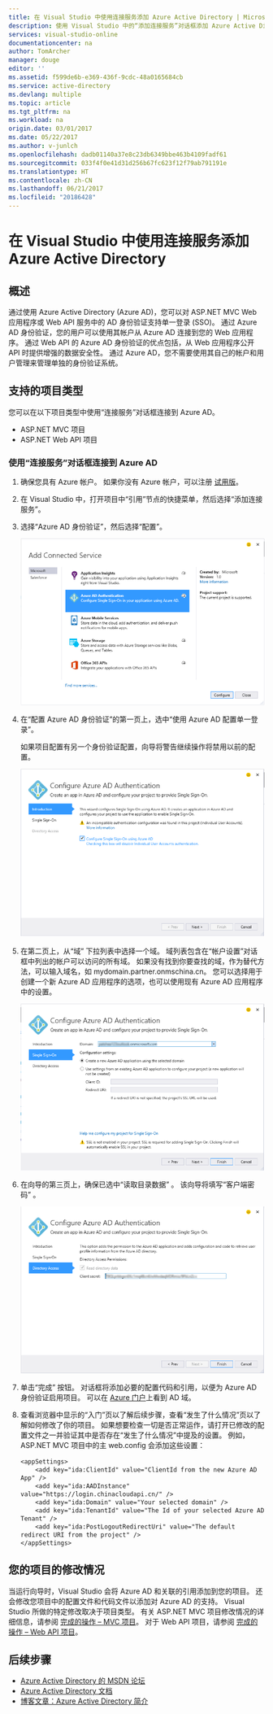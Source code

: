 ```yaml
---
title: 在 Visual Studio 中使用连接服务添加 Azure Active Directory | Microsoft Docs
description: 使用 Visual Studio 中的“添加连接服务”对话框添加 Azure Active Directory
services: visual-studio-online
documentationcenter: na
author: TomArcher
manager: douge
editor: ''
ms.assetid: f599de6b-e369-436f-9cdc-48a0165684cb
ms.service: active-directory
ms.devlang: multiple
ms.topic: article
ms.tgt_pltfrm: na
ms.workload: na
origin.date: 03/01/2017
ms.date: 05/22/2017
ms.author: v-junlch
ms.openlocfilehash: dadb01140a37e8c23db6349bbe463b4109fadf61
ms.sourcegitcommit: 033f4f0e41d31d256b67fc623f12f79ab791191e
ms.translationtype: HT
ms.contentlocale: zh-CN
ms.lasthandoff: 06/21/2017
ms.locfileid: "20186428"
---
```

# <a name="adding-an-azure-active-directory-by-using-connected-services-in-visual-studio"></a>在 Visual Studio 中使用连接服务添加 Azure Active Directory
## <a name="overview"></a>概述
通过使用 Azure Active Directory (Azure AD)，您可以对 ASP.NET MVC Web 应用程序或 Web API 服务中的 AD 身份验证支持单一登录 (SSO)。 通过 Azure AD 身份验证，您的用户可以使用其帐户从 Azure AD 连接到您的 Web 应用程序。 通过 Web API 的 Azure AD 身份验证的优点包括，从 Web 应用程序公开 API 时提供增强的数据安全性。 通过 Azure AD，您不需要使用其自己的帐户和用户管理来管理单独的身份验证系统。

## <a name="supported-project-types"></a>支持的项目类型
您可以在以下项目类型中使用“连接服务”对话框连接到 Azure AD。

- ASP.NET MVC 项目
- ASP.NET Web API 项目

### <a name="connect-to-azure-ad-using-the-connected-services-dialog"></a>使用“连接服务”对话框连接到 Azure AD
1. 确保您具有 Azure 帐户。 如果你没有 Azure 帐户，可以注册 [试用版](http://go.microsoft.com/fwlink/?LinkId=518146)。
2. 在 Visual Studio 中，打开项目中“引用”节点的快捷菜单，然后选择“添加连接服务”。
3. 选择“Azure AD 身份验证”，然后选择“配置”。

    ![选择“添加 Azure AD 身份验证”](./media/vs-azure-tools-connected-services-add-active-directory/connected-services-add-active-directory.png)
4. 在“配置 Azure AD 身份验证”的第一页上，选中“使用 Azure AD 配置单一登录”。

    如果项目配置有另一个身份验证配置，向导将警告继续操作将禁用以前的配置。

    ![在向导中配置 Azure AD](./media/vs-azure-tools-connected-services-add-active-directory/configure-azure-ad-wizard-1.png)
5. 在第二页上，从“域”  下拉列表中选择一个域。 域列表包含在“帐户设置”对话框中列出的帐户可以访问的所有域。 如果没有找到你要查找的域，作为替代方法，可以输入域名，如 mydomain.partner.onmschina.cn。 您可以选择用于创建一个新 Azure AD 应用程序的选项，也可以使用现有 Azure AD 应用程序中的设置。 

    ![在向导中配置 Azure AD](./media/vs-azure-tools-connected-services-add-active-directory/configure-azure-ad-wizard-2.png)
6. 在向导的第三页上，确保已选中“读取目录数据”  。 该向导将填写“客户端密码” 。 

    ![在向导中配置 Azure AD](./media/vs-azure-tools-connected-services-add-active-directory/configure-azure-ad-wizard-3.png)
7. 单击“完成”  按钮。 对话框将添加必要的配置代码和引用，以便为 Azure AD 身份验证启用项目。 可以在 [Azure 门户](http://go.microsoft.com/fwlink/p/?LinkID=525040)上看到 AD 域。
8. 查看浏览器中显示的“入门”页以了解后续步骤，查看“发生了什么情况”页以了解如何修改了你的项目。 如果想要检查一切是否正常运作，请打开已修改的配置文件之一并验证其中是否存在“发生了什么情况”中提及的设置。 例如，ASP.NET MVC 项目中的主 web.config 会添加这些设置：

    ```
    <appSettings> 
        <add key="ida:ClientId" value="ClientId from the new Azure AD App" />
        <add key="ida:AADInstance" value="https://login.chinacloudapi.cn/" />
        <add key="ida:Domain" value="Your selected domain" />
        <add key="ida:TenantId" value="The Id of your selected Azure AD Tenant" />
        <add key="ida:PostLogoutRedirectUri" value="The default redirect URI from the project" />
    </appSettings>
    ```

## <a name="how-your-project-is-modified"></a>您的项目的修改情况
当运行向导时，Visual Studio 会将 Azure AD 和关联的引用添加到您的项目。 还会修改您项目中的配置文件和代码文件以添加对 Azure AD 的支持。 Visual Studio 所做的特定修改取决于项目类型。 有关 ASP.NET MVC 项目修改情况的详细信息，请参阅 [完成的操作 – MVC 项目](http://go.microsoft.com/fwlink/p/?LinkID=513809)。 对于 Web API 项目，请参阅 [完成的操作 – Web API 项目](http://go.microsoft.com/fwlink/p/?LinkId=513810)。

## <a name="next-steps"></a>后续步骤
- [Azure Active Directory 的 MSDN 论坛](https://social.msdn.microsoft.com/Forums/zh-cn/home?forum=WindowsAzureAD)
- [Azure Active Directory 文档](./active-directory/index.md)
- [博客文章：Azure Active Directory 简介](http://blogs.msdn.com/b/brunoterkaly/archive/2014/03/03/introduction-to-windows-azure-active-directory.aspx)


